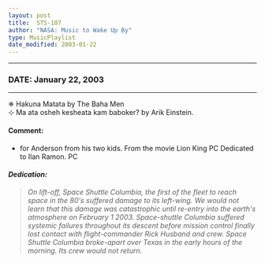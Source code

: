 ```yaml
---
layout: post
title:  STS-107
author: "NASA: Music to Wake Up By"
type: MusicPlaylist
date_modified: 2003-01-22
---
```


----
### DATE: January 22, 2003
----
✵ Hakuna Matata by The Baha Men  &nbsp;<br />⊹ Ma ata osheh kesheata kam baboker? by Arik Einstein.

#### Comment:
* for Anderson from his two kids. From the movie Lion King PC
Dedicated to Ilan Ramon. PC

#### *Dedication:*
> *On lift-off, Space Shuttle Columbia, the first of the fleet to reach space in the 80's suffered damage to its left-wing. We would not learn that this damage was catastrophic until re-entry into the earth's atmosphere on February 1 2003. Space-shuttle Columbia suffered systemic failures throughout its descent before mission control finally lost contact with flight-commander Rick Husband and crew. Space Shuttle Columbia broke-apart over Texas in the early hours of the morning. Its crew would not return.*
